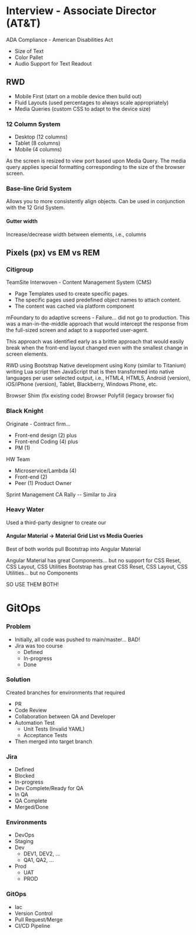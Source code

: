 # Interview - Associate Director (AT&T)

ADA Compliance - American Disabilities Act
- Size of Text
- Color Pallet
- Audio Support for Text Readout

## RWD

- Mobile First (start on a mobile device then build out)
- Fluid Layouts (used percentages to always scale appropriately)
- Media Queries (custom CSS to adapt to the device size)

### 12 Column System
- Desktop (12 columns)
- Tablet (8 columns)
- Mobile (4 columns)

As the screen is resized to view port based upon Media Query. The media query applies
special formatting corresponding to the size of the browser screen.

### Base-line Grid System
Allows you to more consistently align objects. Can be used in conjunction with the 
12 Grid System.

#### Gutter width

Increase/decrease width between elements, i.e., columns

## Pixels (px) vs EM vs REM

### Citigroup
TeamSite Interwoven - Content Management System (CMS)
- Page Templates used to create specific pages.
- The specific pages used predefined object names to attach content. 
- The content was cached via platform component

mFoundary to do adaptive screens - Failure... did not go to production. This was a man-in-the-middle
approach that would intercept the response from the full-sized screen and adapt to a supported
user-agent. 

This approach was identified early as a brittle approach that would easily break when the
front-end layout changed even with the smallest change in screen elements.

RWD using Bootstrap
Native development using Kony (similar to Titanium) writing Lua script then JavaScript
that is then transformed into native languages per user selected output, i.e., HTML4, HTML5,
Android (version), iOS/iPhone (version), Tablet, Blackberry, Windows Phone, etc.

Browser Shim (fix existing code)
Browser Polyfill (legacy browser fix)

### Black Knight
Originate - Contract firm... 
- Front-end design (2) plus 
- Front-end Coding (4) plus 
- PM (1)

HW Team 
- Microservice/Lambda (4) 
- Front-end (2)
- Peer (1) Product Owner


Sprint Management
CA Rally -- Similar to Jira


### Heavy Water

Used a third-party designer to create our 

#### Angular Material -> Material Grid List vs Media Queries

Best of both worlds pull Bootstrap into Angular Material

Angular Material has great Components... but no support for CSS Reset, CSS Layout, CSS Utilities
Bootstrap has great CSS Reset, CSS Layout, CSS Utilities... but no Components 

SO USE THEM BOTH!

# GitOps

### Problem
- Initially, all code was pushed to main/master... BAD!
- Jira was too course
    - Defined
    - In-progress
    - Done
### Solution
Created branches for environments that required
- PR
- Code Review
- Collaboration between QA and Developer
- Automation Test
    - Unit Tests (Invalid YAML)
    - Acceptance Tests
- Then merged into target branch   

### Jira
- Defined
- Blocked
- In-progress
- Dev Complete/Ready for QA
- In QA
- QA Complete
- Merged/Done

### Environments
- DevOps
- Staging
- Dev
    - DEV1, DEV2, ...
    - QA1, QA2, ...
- Prod
    - UAT
    - PROD
    
### GitOps
- Iac
- Version Control
- Pull Request/Merge
- CI/CD Pipeline